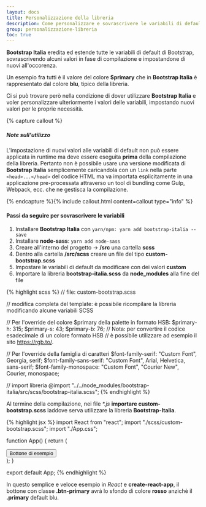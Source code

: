 ```yaml
---
layout: docs
title: Personalizzazione della libreria
description: Come personalizzare e sovrascrivere le variabili di default della libreria (es. colori, font-family, misure, ecc.)
group: personalizzazione-libreria
toc: true
---
```


**Bootstrap Italia** eredita ed estende tutte le variabili di default di Bootstrap, sovrascrivendo alcuni valori in fase di compilazione e impostandone di nuovi all'occorenza.

Un esempio fra tutti è il valore del colore **\$primary** che in **Bootstrap Italia** è rappresentato dal colore **blu**, tipico della libreria.

Ci si può trovare però nella condizione di dover utilizzare **Bootstrap Italia** e voler personalizzare ulteriormente i valori delle variabili, impostando nuovi valori per le proprie necessità.

{% capture callout %}

##### Note sull'utilizzo

L'impostazione di nuovi valori alle variabili di default non può essere applicata in runtime ma deve essere eseguita **prima** della compilazione della libreria. Pertanto non è possibile usare una versione modificata di **Bootstrap Italia** semplicemente caricandola con un `link` nella parte `<head>...</head>` del codice HTML ma va importata esplicitamente in una applicazione pre-processata attraverso un tool di bundling come Gulp, Webpack, ecc. che ne gestisca la compilazione.

{% endcapture %}{% include callout.html content=callout type="info" %}

#### Passi da seguire per sovrascrivere le variabili

1. Installare **Bootstrap Italia** con `yarn/npm: yarn add bootstrap-italia --save`
2. Installare **node-sass**: `yarn add node-sass`
3. Creare all'interno del progetto -> **/src** una cartella **scss**
4. Dentro alla cartella **/src/scss** creare un file del tipo **custom-bootstrap.scss**
5. Impostare le variabili di default da modificare con dei valori **custom**
6. Importare la libreria **bootstrap-italia.scss** da **node_modules** alla fine del file

{% highlight scss %}
// file: custom-bootstrap.scss

// modifica completa del template: è possibile ricompilare la libreria modificando alcune variabili SCSS

// Per l'override del colore $primary della palette in formato HSB:
$primary-h: 315;
$primary-s: 43;
$primary-b: 76;
// Nota: per convertire il codice esadecimale di un colore formato HSB
// è possibile utilizzare ad esempio il sito https://rgb.to/.

// Per l'override della famiglia di caratteri
$font-family-serif:      "Custom Font", Georgia, serif;
$font-family-sans-serif: "Custom Font", Arial, Helvetica, sans-serif;
$font-family-monospace:  "Custom Font", "Courier New", Courier, monospace;

// import libreria
@import "../../node_modules/bootstrap-italia/src/scss/bootstrap-italia.scss";
{% endhighlight %}

Al termine della compilazione, nei file _\*.js_ **importare custom-bootstrap.scss** laddove serva utilizzare la libreria **Bootstrap-Italia**.

{% highlight jsx %}
import React from "react";
import "./scss/custom-bootstrap.scss";
import "./App.css";

function App() {
  return (
    <div className="App">
      <button className="btn btn-primary">Bottone di esempio</button>
    </div>
  );
}

export default App;
{% endhighlight %}

In questo semplice e veloce esempio in _React_ e **create-react-app**, il bottone con classe **.btn-primary** avrà lo sfondo di colore **rosso** anzichè il **.primary** default blu.
